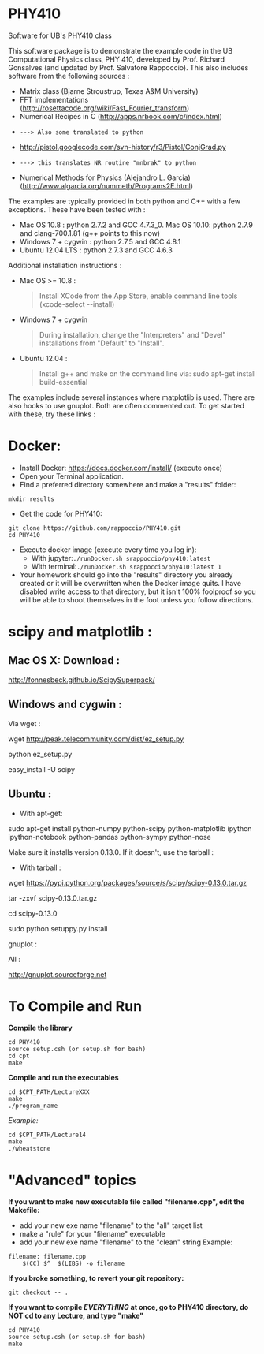 PHY410
======

Software for UB's PHY410 class


This software package is to demonstrate the example code in the
UB Computational Physics class, PHY 410, developed by
Prof. Richard Gonsalves (and updated by Prof. Salvatore Rappoccio).
This also includes software from the following sources : 

- Matrix class (Bjarne Stroustrup, Texas A&M University)
- FFT implementations (http://rosettacode.org/wiki/Fast_Fourier_transform)
- Numerical Recipes in C (http://apps.nrbook.com/c/index.html)
-     ---> Also some translated to python
- http://pistol.googlecode.com/svn-history/r3/Pistol/ConjGrad.py
-     ---> this translates NR routine "mnbrak" to python
- Numerical Methods for Physics (Alejandro L. Garcia) (http://www.algarcia.org/nummeth/Programs2E.html)

The examples are typically provided in both python and C++ with
a few exceptions. These have been tested with :
 - Mac OS 10.8 : python 2.7.2 and GCC 4.7.3_0.
   Mac OS 10.10: python 2.7.9 and clang-700.1.81 (g++ points to this now) 
 - Windows 7 + cygwin : python 2.7.5 and GCC 4.8.1
 - Ubuntu 12.04 LTS : python 2.7.3 and GCC 4.6.3

Additional installation instructions : 
 - Mac OS >= 10.8 :
    > Install XCode from the App Store, enable command line tools (xcode-select --install)
 - Windows 7 + cygwin
    > During installation, change the "Interpreters" 
      and "Devel" installations from "Default" to "Install". 
 - Ubuntu 12.04 : 
    > Install g++ and make on the command line via:
      sudo apt-get install build-essential

The examples include several instances where matplotlib is used. 
There are also hooks to use gnuplot. Both are often commented
out. To get started with these, try these links : 


Docker:
======================

* Install Docker:  https://docs.docker.com/install/ (execute once)
* Open your Terminal application.
* Find a preferred directory somewhere and make a "results" folder:
```
mkdir results
```
* Get the code for PHY410:
```
git clone https://github.com/rappoccio/PHY410.git
cd PHY410
```
* Execute docker image (execute every time you log in):
   * With jupyter:```./runDocker.sh srappoccio/phy410:latest```
   * With terminal:```./runDocker.sh srappoccio/phy410:latest 1```
* Your homework should go into the "results" directory you already
created or it will be overwritten when the Docker image quits.
I have disabled write access to that directory, but it isn't 100%
foolproof so you will be able to shoot themselves in the foot unless
you follow directions. 



scipy and matplotlib : 
======================

Mac OS X: Download :
--------------------

http://fonnesbeck.github.io/ScipySuperpack/



Windows and cygwin : 
---------------------

Via wget : 

wget http://peak.telecommunity.com/dist/ez_setup.py

python ez_setup.py

easy_install -U scipy




Ubuntu : 
--------

* With apt-get:

sudo apt-get install python-numpy python-scipy python-matplotlib ipython ipython-notebook python-pandas python-sympy python-nose

Make sure it installs version 0.13.0. If it doesn't, use the tarball : 

* With tarball : 
 
wget https://pypi.python.org/packages/source/s/scipy/scipy-0.13.0.tar.gz

tar -zxvf scipy-0.13.0.tar.gz

cd scipy-0.13.0

sudo python setuppy.py install







gnuplot :

All :

http://gnuplot.sourceforge.net




To Compile and Run
==================
**Compile the library**
```
cd PHY410
source setup.csh (or setup.sh for bash)
cd cpt
make
```

**Compile and run the executables**
```
cd $CPT_PATH/LectureXXX
make
./program_name 
```
*Example:*
```
cd $CPT_PATH/Lecture14
make
./wheatstone
```




"Advanced" topics
=================

**If you want to make new executable file called "filename.cpp", edit the Makefile:**
   - add your new exe name "filename" to the "all" target list
   - make a "rule" for your "filename" executable
   - add your new exe name "filename" to the "clean" string
Example:
```
filename: filename.cpp
	$(CC) $^  $(LIBS) -o filename
```

**If you broke something, to revert your git repository:**
```
git checkout -- . 
```

**If you want to compile *EVERYTHING* at once, go to PHY410 directory, do NOT cd to any Lecture, and type "make"**

```
cd PHY410
source setup.csh (or setup.sh for bash)
make
```


